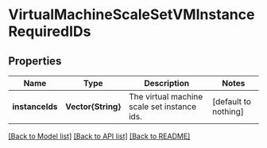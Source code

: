 # VirtualMachineScaleSetVMInstanceRequiredIDs


## Properties
Name | Type | Description | Notes
------------ | ------------- | ------------- | -------------
**instanceIds** | **Vector{String}** | The virtual machine scale set instance ids. | [default to nothing]


[[Back to Model list]](../README.md#models) [[Back to API list]](../README.md#api-endpoints) [[Back to README]](../README.md)


